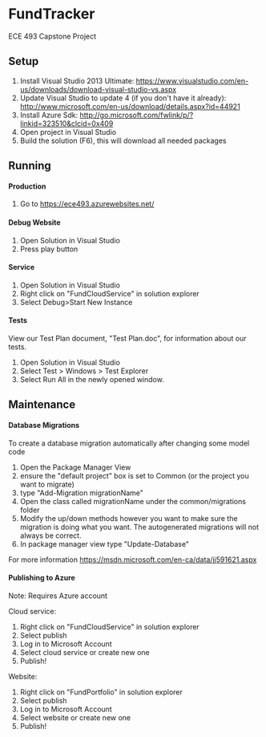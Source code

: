 # FundTracker
ECE 493 Capstone Project

## Setup
1. Install Visual Studio 2013 Ultimate: https://www.visualstudio.com/en-us/downloads/download-visual-studio-vs.aspx
2. Update Visual Studio to update 4 (if you don't have it already): http://www.microsoft.com/en-us/download/details.aspx?id=44921
3. Install Azure Sdk: http://go.microsoft.com/fwlink/p/?linkid=323510&clcid=0x409
4. Open project in Visual Studio
5. Build the solution (F6), this will download all needed packages

## Running
#### Production
1. Go to https://ece493.azurewebsites.net/

#### Debug Website
1. Open Solution in Visual Studio
2. Press play button

#### Service
1. Open Solution in Visual Studio
2. Right click on "FundCloudService" in solution explorer
3. Select Debug>Start New Instance

#### Tests
View our Test Plan document, "Test Plan.doc", for information about our tests.
1. Open Solution in Visual Studio
2. Select Test > Windows > Test Explorer
3. Select Run All in the newly opened window.

## Maintenance

#### Database Migrations
To create a database migration automatically after changing some model code

1. Open the Package Manager View
2. ensure the "default project" box is set to Common (or the project you want to migrate)
3. type "Add-Migration migrationName"
4. Open the class called migrationName under the common/migrations folder
5. Modify the up/down methods however you want to make sure the migration is doing what you want. The autogenerated migrations will not always be correct.
6. In package manager view type "Update-Database"

For more information https://msdn.microsoft.com/en-ca/data/jj591621.aspx

#### Publishing to Azure

Note: Requires Azure account

Cloud service:
1. Right click on "FundCloudService" in solution explorer
2. Select publish
3. Log in to Microsoft Account
4. Select cloud service or create new one
5. Publish!

Website:
1. Right click on "FundPortfolio" in solution explorer
2. Select publish
3. Log in to Microsoft Account
4. Select website or create new one
5. Publish!
